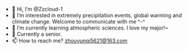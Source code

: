 - 👋 Hi, I’m @Zzcloud-1
- 👀 I’m interested in extremely precipitation events, global warming and climate change. Welcome to communicate with me ^-^
- 🌱 I’m currently learning atmospheric sciences. I love my major!~
- 💞️ Currently a senior.
- 📫 How to reach me? zhouyunqi5621@163.com

<!---
Zzcloud-1/Zzcloud-1 is a ✨ special ✨ repository because its `README.md` (this file) appears on your GitHub profile.
You can click the Preview link to take a look at your changes.
--->
